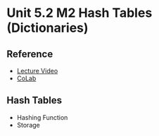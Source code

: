 # Unit 5.2 M2 Hash Tables (Dictionaries)

## Reference 
- [Lecture Video](https://www.youtube.com/watch?v=raIVrpEE3vs)
- [CoLab](https://colab.research.google.com/drive/1fhSTjkAQw_8rl5p1jvGBW6TYTO8DRPrO#scrollTo=UaGdwCDStez4)
  
## Hash Tables
- Hashing Function
- Storage

